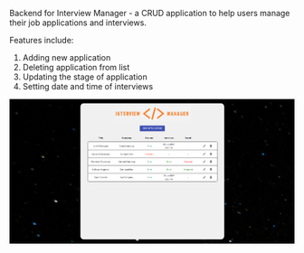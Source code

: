 Backend for Interview Manager - a CRUD application to help users manage their job applications and interviews.

Features include:
1. Adding new application
2. Deleting application from list
3. Updating the stage of application 
4. Setting date and time of interviews
 
![Homepage](assets/InterviewManagerSS.png)